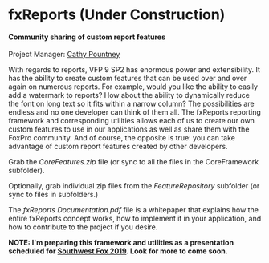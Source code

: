 # fxReports (Under Construction)
<b>Community sharing of custom report features</b><br><br>
Project Manager: [Cathy Pountney](https://github.com/frontier2000)<br>

With regards to reports, VFP 9 SP2 has enormous power and extensibility. It has the ability to create custom features that can be used over and over again on numerous reports. For example, would you like the ability to easily add a watermark to reports? How about the ability to dynamically reduce the font on long text so it fits within a narrow column? The possibilities are endless and no one developer can think of them all. The fxReports reporting framework and corresponding utilities allows each of us to create our own custom features to use in our applications as well as share them with the FoxPro community. And of course, the opposite is true: you can take advantage of custom report features created by other developers. 

Grab the <i>CoreFeatures.zip</i> file (or sync to all the files in the CoreFramework subfolder). 

Optionally, grab individual zip files from the <i>FeatureRepository</i> subfolder (or sync to files in subfolders.)

The <i>fxReports Documentation.pdf</i> file is a whitepaper that explains how the entire fxReports concept works, how to implement it in your application, and how to contribute to the project if you desire. 

<b>NOTE: I'm preparing this framework and utilities as a presentation scheduled for [Southwest Fox 2019](www.swfox.net). Look for more to come soon.</b>

